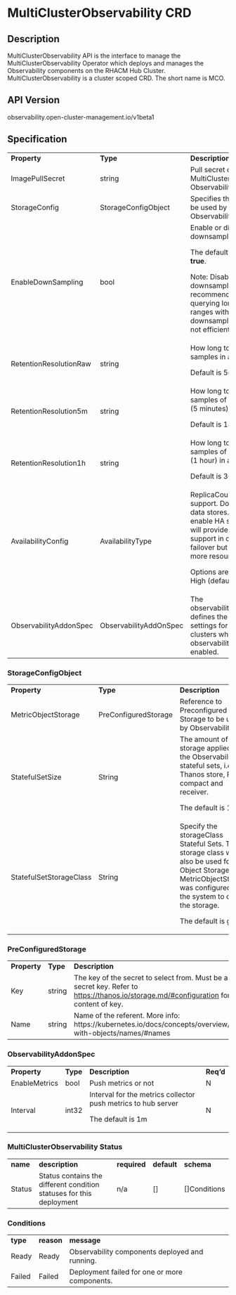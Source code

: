 # MultiClusterObservability CRD

## Description

MultiClusterObservability API is the interface to manage the MultiClusterObservability Operator which deploys and manages the Observability components on the RHACM Hub Cluster. MultiClusterObservability is a cluster scoped CRD. The short name is MCO.

## API Version

observability.open-cluster-management.io/v1beta1


## Specification


<table>
  <tr>
   <td><strong>Property</strong>
   </td>
   <td><strong>Type</strong>
   </td>
   <td><strong>Description</strong>
   </td>
   <td><strong>Req’d</strong>
   </td>
  </tr>
  <tr>
   <td>ImagePullSecret
   </td>
   <td>string
   </td>
   <td>Pull secret of the MultiCluster Observability images
   </td>
   <td>n
   </td>
  </tr>
  <tr>
   <td>StorageConfig
   </td>
   <td>StorageConfigObject
   </td>
   <td>Specifies the storage to be used by Observability
   </td>
   <td>
   </td>
  </tr>
  <tr>
   <td>EnableDownSampling
   </td>
   <td>bool
   </td>
   <td>Enable or disable the downsample.
<p>
The default value is <strong>true</strong>.
<p>
Note: Disabling downsampling is not recommended as querying long time ranges without non-downsampled data is not efficient and useful.
   </td>
   <td>N
   </td>
  </tr>
  <tr>
   <td>RetentionResolutionRaw
   </td>
   <td>string
   </td>
   <td>How long to retain raw samples in a bucket.
<p>
Default is 5d
   </td>
   <td>N
   </td>
  </tr>
  <tr>
   <td>RetentionResolution5m
   </td>
   <td>string
   </td>
   <td>How long to retain samples of resolution 1 (5 minutes) in a bucket.
<p>
 Default is 14d
   </td>
   <td>N
   </td>
  </tr>
  <tr>
   <td>RetentionResolution1h
   </td>
   <td>string
   </td>
   <td>How long to retain samples of resolution 2 (1 hour) in a bucket.
<p>
Default is 30d.
   </td>
   <td>N
   </td>
  </tr>
  <tr>
   <td>AvailabilityConfig
   </td>
   <td>AvailabilityType
   </td>
   <td>ReplicaCount for HA support. Does not affect data stores. High will enable HA support. This will provide better support in cases of failover but consumes more resources.
<p>
Options are: Basic and High (default).
   </td>
   <td>N
   </td>
  </tr>
  <tr>
   <td>ObservabilityAddonSpec
   </td>
   <td>ObservabilityAddOnSpec
   </td>
   <td>The observabilityAddonSpec defines the global settings for all managed clusters which have observability add-on enabled.
   </td>
   <td>n
   </td>
  </tr>
</table>


### StorageConfigObject


<table>
  <tr>
   <td><strong>Property</strong>
   </td>
   <td><strong>Type</strong>
   </td>
   <td><strong>Description</strong>
   </td>
   <td><strong>Req’d</strong>
   </td>
  </tr>
  <tr>
   <td>MetricObjectStorage
   </td>
   <td>PreConfiguredStorage
   </td>
   <td>Reference to Preconfigured Storage to be used by Observability.
   </td>
   <td>N
   </td>
  </tr>
  <tr>
   <td>StatefulSetSize
   </td>
   <td>String
   </td>
   <td>The amount of storage applied to the Observability stateful sets, i.e. Thanos store, Rule, compact and receiver.
<p>
The default is 10Gi
   </td>
   <td>
   </td>
  </tr>
  <tr>
   <td>StatefulSetStorageClass
   </td>
   <td>String
   </td>
   <td>Specify the storageClass Stateful Sets.  This storage class will also be used for Object Storage if MetricObjectStorage was configured for the system to create the storage.
<p>
The default  is gp2.
   </td>
   <td>N
   </td>
  </tr>
</table>


### PreConfiguredStorage


<table>
  <tr>
   <td><strong>Property</strong>
   </td>
   <td><strong>Type</strong>
   </td>
   <td><strong>Description</strong>
   </td>
   <td><strong>Req’d</strong>
   </td>
  </tr>
  <tr>
   <td>Key
   </td>
   <td>string
   </td>
   <td>The key of the secret to select from. Must be a valid secret key. Refer to <a href="https://thanos.io/storage.md/#configuration">https://thanos.io/storage.md/#configuration</a> for a valid content of key.
   </td>
   <td>y
   </td>
  </tr>
  <tr>
   <td>Name
   </td>
   <td>string
   </td>
   <td>Name of the referent. More info: https://kubernetes.io/docs/concepts/overview/working-with-objects/names/#names
   </td>
   <td>y
   </td>
  </tr>
</table>


### ObservabilityAddonSpec


<table>
  <tr>
   <td><strong>Property</strong>
   </td>
   <td><strong>Type</strong>
   </td>
   <td><strong>Description</strong>
   </td>
   <td><strong>Req’d</strong>
   </td>
  </tr>
  <tr>
   <td>EnableMetrics
   </td>
   <td>bool
   </td>
   <td>Push metrics or not
   </td>
   <td>N
   </td>
  </tr>
  <tr>
   <td>Interval
   </td>
   <td>int32
   </td>
   <td>Interval for the metrics collector push metrics to hub server
<p>
The default is 1m
   </td>
   <td>N
   </td>
  </tr>
</table>


### MultiClusterObservability Status


<table>
  <tr>
   <td><strong>name</strong>
   </td>
   <td><strong>description</strong>
   </td>
   <td><strong>required</strong>
   </td>
   <td><strong>default</strong>
   </td>
   <td><strong>schema</strong>
   </td>
  </tr>
  <tr>
   <td>Status
   </td>
   <td>Status contains the different condition statuses for this deployment
   </td>
   <td>n/a
   </td>
   <td>[]
   </td>
   <td>[]Conditions
   </td>
  </tr>
</table>


### Conditions

<table>
  <tr>
   <td><strong>type</strong>
   </td>
   <td><strong>reason</strong>
   </td>
   <td><strong>message</strong>
   </td>
  </tr>
  <tr>
   <td>Ready
   </td>
   <td>Ready
   </td>
   <td>Observability components deployed and running.
   </td>
  </tr>
  <tr>
   <td>Failed
   </td>
   <td>Failed
   </td>
   <td>Deployment failed for one or more components.
   </td>
  </tr>
</table>


